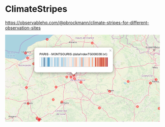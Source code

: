 # ClimateStripes

https://observablehq.com/@pbrockmann/climate-stripes-for-different-observation-sites

![ScreenShot](screenshot1.png)

